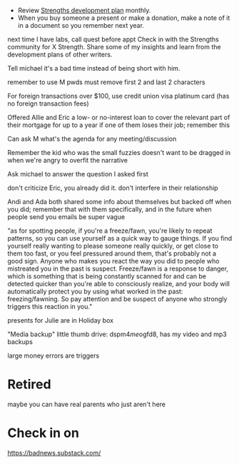 * Review [Strengths development plan](obsidian://open?vault=obsidian&file=1.%20Projects%2FStrengths%20journal%2FDevelopment%20plan%20Sep%202022) monthly. 
* When you buy someone a present or make a donation, make a note of it in a document so you remember next year.  

next time I have labs, call quest before appt
Check in with the Strengths community for X Strength. Share some of my insights and learn from the development plans of other writers.

Tell michael it's a bad time instead of being short with him.

remember to use M pwds must remove first 2 and last 2 characters

For foreign transactions over $100, use credit union visa platinum card (has no foreign transaction fees)

Offered Allie and Eric a low- or no-interest loan to cover the relevant part of their mortgage for up to a year if one of them loses their job; remember this

Can ask M what's the agenda for any meeting/discussion

Remember the kid who was the small fuzzies doesn't want to be dragged in when we're angry to overfit the narrative

Ask michael to answer the question I asked first

don't criticize Eric, you already did it. don't interfere in their relationship

Andi and Ada both shared some info about themselves but backed off when you did; remember that with them specifically, and in the future when people send you emails be super vague

"as for spotting people, if you're a freeze/fawn, you're likely to repeat patterns, so you can use yourself as a quick way to gauge things. If you find yourself really wanting to please someone really quickly, or get close to them too fast, or you feel pressured around them, that's probably not a good sign. Anyone who makes you react the way you did to people who mistreated you in the past is suspect. Freeze/fawn is a response to danger, which is something that is being constantly scanned for and can be detected quicker than you're able to consciously realize, and your body will automatically protect you by using what worked in the past: freezing/fawning. So pay attention and be suspect of anyone who strongly triggers this reaction in you."

presents for Julie are in Holiday box

"Media backup" little thumb drive: dspm4*me*ogfd8, has my video and mp3 backups

large money errors are triggers



# Retired
maybe you can have real parents who just aren't here


# Check in on 
https://badnews.substack.com/ 
